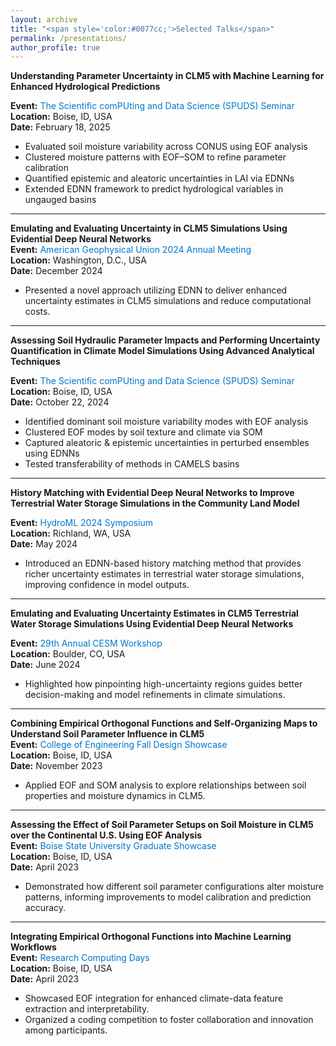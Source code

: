 ```yaml
---
layout: archive
title: "<span style='color:#0077cc;'>Selected Talks</span>"
permalink: /presentations/
author_profile: true
---
```


**Understanding Parameter Uncertainty in CLM5 with Machine Learning for Enhanced Hydrological Predictions** 

**Event:** <a href="https://sites.google.com/boisestate.edu/spuds/home#h.j6w9uj5xhnh"
   style="display:inline-block;
          color:#0077cc;
          text-decoration:none;
          margin-right:1rem;">
  The Scientific comPUting and Data Science (SPUDS) Seminar
</a>    
**Location:** Boise, ID, USA    
**Date:** February 18, 2025  

- Evaluated soil moisture variability across CONUS using EOF analysis 
- Clustered moisture patterns with EOF–SOM to refine parameter calibration  
- Quantified epistemic and aleatoric uncertainties in LAI via EDNNs  
- Extended EDNN framework to predict hydrological variables in ungauged basins
  
---
**Emulating and Evaluating Uncertainty in CLM5 Simulations Using Evidential Deep Neural Networks**  
**Event:** <a href="https://www.agu.org/annual-meeting-2024"
   style="display:inline-block;
          color:#0077cc;
          text-decoration:none;
          margin-right:1rem;">
  American Geophysical Union 2024 Annual Meeting
</a>      
**Location:** Washington, D.C., USA    
**Date:** December 2024  

- Presented a novel approach utilizing EDNN to deliver enhanced uncertainty estimates in CLM5 simulations and reduce computational costs.
  
---
**Assessing Soil Hydraulic Parameter Impacts and Performing Uncertainty Quantification in Climate Model Simulations Using Advanced Analytical Techniques**  

**Event:** <a href="https://sites.google.com/boisestate.edu/spuds/home#h.wst0qqe51wrf"
   style="display:inline-block;
          color:#0077cc;
          text-decoration:none;
          margin-right:1rem;">
  The Scientific comPUting and Data Science (SPUDS) Seminar
</a>     
**Location:** Boise, ID, USA     
**Date:** October 22, 2024  

- Identified dominant soil moisture variability modes with EOF analysis  
- Clustered EOF modes by soil texture and climate via SOM  
- Captured aleatoric & epistemic uncertainties in perturbed ensembles using EDNNs  
- Tested transferability of methods in CAMELS basins
  
---
**History Matching with Evidential Deep Neural Networks to Improve Terrestrial Water Storage Simulations in the Community Land Model**  

**Event:** <a href="https://www.pnnl.gov/events/hydroml-2024-symposium"
   style="display:inline-block;
          color:#0077cc;
          text-decoration:none;
          margin-right:1rem;">
  HydroML 2024 Symposium
</a>       
**Location:** Richland, WA, USA   
**Date:** May 2024  

- Introduced an EDNN-based history matching method that provides richer uncertainty estimates in terrestrial water storage simulations, improving confidence in model outputs.

---
**Emulating and Evaluating Uncertainty Estimates in CLM5 Terrestrial Water Storage Simulations Using Evidential Deep Neural Networks**

**Event:** <a href="https://www.cesm.ucar.edu/events/351/agenda"
   style="display:inline-block;
          color:#0077cc;
          text-decoration:none;
          margin-right:1rem;">
  29th Annual CESM Workshop
</a>   
**Location:** Boulder, CO, USA     
**Date:** June 2024  

- Highlighted how pinpointing high-uncertainty regions guides better decision-making and model refinements in climate simulations.

---
**Combining Empirical Orthogonal Functions and Self-Organizing Maps to Understand Soil Parameter Influence in CLM5**   
**Event:** <a href="https://www.boisestate.edu/coen/news-events/annual-design-showcase/"
   style="display:inline-block;
          color:#0077cc;
          text-decoration:none;
          margin-right:1rem;"> 
  College of Engineering Fall Design Showcase
</a>    
**Location:** Boise, ID, USA    
**Date:** November 2023  

- Applied EOF and SOM analysis to explore relationships between soil properties and moisture dynamics in CLM5.

---
**Assessing the Effect of Soil Parameter Setups on Soil Moisture in CLM5 over the Continental U.S. Using EOF Analysis**  
**Event:** <a href="https://www.boisestate.edu/graduatecollege/showcase/"
   style="display:inline-block;
          color:#0077cc;
          text-decoration:none;
          margin-right:1rem;"> 
  Boise State University Graduate Showcase
</a>      
**Location:** Boise, ID, USA     
**Date:** April 2023  

- Demonstrated how different soil parameter configurations alter moisture patterns, informing improvements to model calibration and prediction accuracy.

---
**Integrating Empirical Orthogonal Functions into Machine Learning Workflows**  
**Event:** <a href="https://www.boisestate.edu/rcs/research-computing-day/"
   style="display:inline-block;
          color:#0077cc;
          text-decoration:none;
          margin-right:1rem;"> 
  Research Computing Days
</a>     
**Location:** Boise, ID, USA      
**Date:** April 2023  

- Showcased EOF integration for enhanced climate-data feature extraction and interpretability.  
- Organized a coding competition to foster collaboration and innovation among participants.

